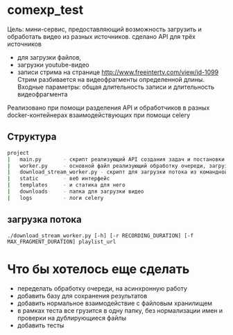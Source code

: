 # comexp_test

Цель: мини-сервис, предоставляющий возможность загрузить и обработать видео из разных источников. 
сделано API для трёх источников
- для загрузки файлов, 
- загрузки youtube-видео
- записи стрима на странице http://www.freeintertv.com/view/id-1099  Стрим разбивается на видеофрагменты определенной длины. Входные параметры: общая длительность записи и длительность видеофрагмента

Реализовано при помощи разделения API и обработчиков в разных docker-контейнерах взаимодействующих при помощи сelery 

## Структура
```bash
project
|   main.py       - скрипт реализующий API создания задач и постановки их в очередь + минимальный веб интерфейс для него
|   worker.py     - основной файл реализующий обработку очереди, загрузка файлов и потока 
|   download_stream_worker.py - скрипт для загрузки потока из командной строки в контейнере обработчика или сервера 
|   static        - веб интерфейс
|   templates     - и статика для него
|   downloads     - папка для загрузки видео
|   logs          - логи celery 
```

## загрузка потока
``` ./download_stream_worker.py [-h] [-r RECORDING_DURATION] [-f MAX_FRAGMENT_DURATION] playlist_url ```


# Что бы хотелось еще сделать
- переделать обработку очереди, на асинхронную работу 
- добавить базу для сохранения результатов 
- добавить нормальное взаимодействие с файловым хранилищем 
- в рамках теста все грузится в одну папку, без нормализации имен и проверки на дублирующиеся файлы 
- добавить тесты 